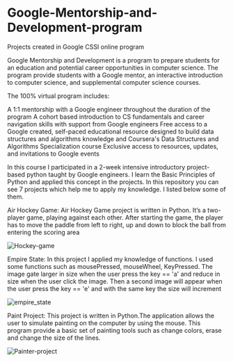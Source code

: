 # Google-Mentorship-and-Development-program
Projects created in Google CSSI online program 

Google Mentorship and Development is a program to prepare students for an education and potential career opportunities in computer science. 
The program provide students with a Google mentor, an interactive introduction to computer science, and supplemental computer science courses.

The 100% virtual program includes:

A 1:1 mentorship with a Google engineer throughout the duration of the program
A cohort based introduction to CS fundamentals and career navigation skills with support from Google engineers
Free access to a Google created, self-paced educational resource designed to build data structures and algorithms knowledge and Coursera's Data Structures 
and Algorithms Specialization course
Exclusive access to resources, updates, and invitations to Google events

In this course I participated in a 2-week intensive introductory project-based python taught by Google engineers. I learn the Basic Principles of Python and applied 
this concept in the projects. In this repository you can see 7 projects which help me to apply my knowledge. I listed below some of them.

Air Hockey Game:
Air Hockey Game project is written in Python. It’s a two-player game, playing against each other. After starting the game, 
the player has to move the paddle from left to right, up and down to block the ball from entering the scoring area

![Hockey-game](https://user-images.githubusercontent.com/78192383/151884932-d23a8b08-33e6-4183-909d-7309777a413b.gif)

Empire State:
In this project I applied my knowledge of functions. I used some functions such as mousePressed, mouseWheel, KeyPressed. The image gate larger in size when the user 
press the key == 'a' and reduce in size when the user click the image. Then a second image will appear when the user press the key == 'e' and with the same key the size will increment 

![empire_state](https://user-images.githubusercontent.com/78192383/151886500-12cb2b38-603a-4ca4-a70a-3125398ccb6d.gif)

Paint Project:
This project is written in Python.The application allows the user to simulate painting on the computer by using the mouse. This program provide a basic set of painting tools such as change colors, erase and change the size of the lines.

![Painter-project](https://user-images.githubusercontent.com/78192383/151887014-22159457-ad49-4dc0-9f3b-7afad9637d0a.gif)


